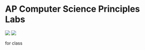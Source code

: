 # AP Computer Science Principles Labs

<p>
<img src="https://img.shields.io/github/license/wiisportsresort/apcsp-labs">
<img src="https://img.shields.io/badge/code%20style-black-black.svg">
</p>

for class
